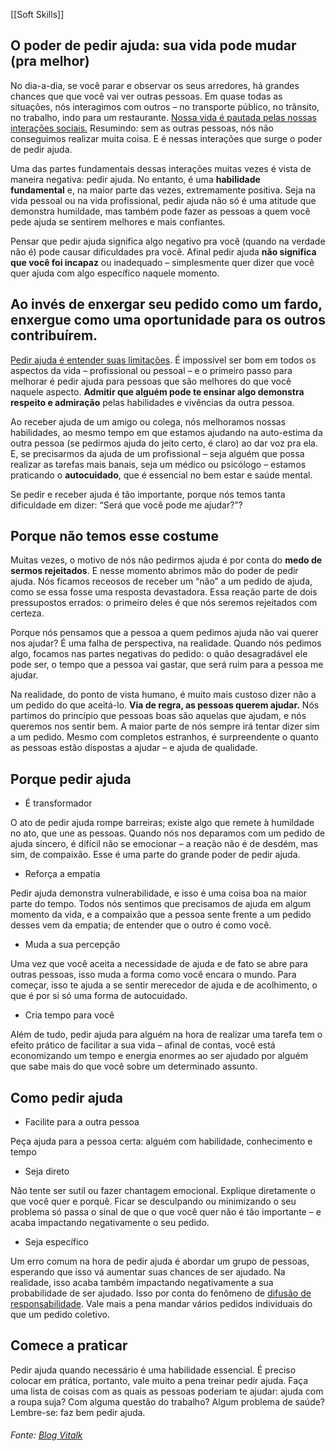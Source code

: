 [[Soft Skills]]


## O poder de pedir ajuda: sua vida pode mudar (pra melhor)

No dia-a-dia, se você parar e observar os seus arredores, há grandes chances que que você vai ver outras pessoas. Em quase todas as situações, nós interagimos com outros – no transporte público, no trânsito, no trabalho, indo para um restaurante. [Nossa vida é pautada pelas nossas interações sociais.](https://medium.com/leonardo-pacheco-fuita/somos-seres-sociais-603e0adaae1e) Resumindo: sem as outras pessoas, nós não conseguimos realizar muita coisa. E é nessas interações que surge o poder de pedir ajuda.

Uma das partes fundamentais dessas interações muitas vezes é vista de maneira negativa: pedir ajuda. No entanto, é uma **habilidade fundamental** e, na maior parte das vezes, extremamente positiva. Seja na vida pessoal ou na vida profissional, pedir ajuda não só é uma atitude que demonstra humildade, mas também pode fazer as pessoas a quem você pede ajuda se sentirem melhores e mais confiantes.

Pensar que pedir ajuda significa algo negativo pra você (quando na verdade não é) pode causar dificuldades pra você. Afinal pedir ajuda **não significa que você foi incapaz** ou inadequado – simplesmente quer dizer que você quer ajuda com algo específico naquele momento.

## Ao invés de enxergar seu pedido como um fardo, enxergue como uma oportunidade para os outros contribuírem.

[Pedir ajuda é entender suas limitações](https://www.youtube.com/watch?v=xMj_P_6H69g). É impossível ser bom em todos os aspectos da vida – profissional ou pessoal – e o primeiro passo para melhorar é pedir ajuda para pessoas que são melhores do que você naquele aspecto. **Admitir que alguém pode te ensinar algo demonstra respeito e admiração** pelas habilidades e vivências da outra pessoa.

Ao receber ajuda de um amigo ou colega, nós melhoramos nossas habilidades, ao mesmo tempo em que estamos ajudando na auto-estima da outra pessoa (se pedirmos ajuda do jeito certo, é claro) ao dar voz pra ela. E, se precisarmos da ajuda de um profissional – seja alguém que possa realizar as tarefas mais banais, seja um médico ou psicólogo – estamos praticando o **autocuidado**, que é essencial no bem estar e saúde mental.

Se pedir e receber ajuda é tão importante, porque nós temos tanta dificuldade em dizer: “Será que você pode me ajudar?”?

## **Porque não temos esse costume**

Muitas vezes, o motivo de nós não pedirmos ajuda é por conta do **medo de sermos rejeitados**. E nesse momento abrimos mão do poder de pedir ajuda. Nós ficamos receosos de receber um “não” a um pedido de ajuda, como se essa fosse uma resposta devastadora. Essa reação parte de dois pressupostos errados: o primeiro deles é que nós seremos rejeitados com certeza.

Porque nós pensamos que a pessoa a quem pedimos ajuda não vai querer nos ajudar? É uma falha de perspectiva, na realidade. Quando nós pedimos algo, focamos nas partes negativas do pedido: o quão desagradável ele pode ser, o tempo que a pessoa vai gastar, que será ruim para a pessoa me ajudar. 

Na realidade, do ponto de vista humano, é muito mais custoso dizer não a um pedido do que aceitá-lo. **Via de regra, as pessoas querem ajudar.** Nós partimos do princípio que pessoas boas são aquelas que ajudam, e nós queremos nos sentir bem. A maior parte de nós sempre irá tentar dizer sim a um pedido. Mesmo com completos estranhos, é surpreendente o quanto as pessoas estão dispostas a ajudar – e ajuda de qualidade.

## **Porque pedir ajuda**

-   É transformador

O ato de pedir ajuda rompe barreiras; existe algo que remete à humildade no ato, que une as pessoas. Quando nós nos deparamos com um pedido de ajuda sincero, é difícil não se emocionar – a reação não é de desdém, mas sim, de compaixão. Esse é uma parte do grande poder de pedir ajuda.

-   Reforça a empatia

Pedir ajuda demonstra vulnerabilidade, e isso é uma coisa boa na maior parte do tempo. Todos nós sentimos que precisamos de ajuda em algum momento da vida, e a compaixão que a pessoa sente frente a um pedido desses vem da empatia; de entender que o outro é como você.

-   Muda a sua percepção

Uma vez que você aceita a necessidade de ajuda e de fato se abre para outras pessoas, isso muda a forma como você encara o mundo. Para começar, isso te ajuda a se sentir merecedor de ajuda e de acolhimento, o que é por si só uma forma de autocuidado. 

-   Cria tempo para você

Além de tudo, pedir ajuda para alguém na hora de realizar uma tarefa tem o efeito prático de facilitar a sua vida – afinal de contas, você está economizando um tempo e energia enormes ao ser ajudado por alguém que sabe mais do que você sobre um determinado assunto.


## **Como pedir ajuda**

-   Facilite para a outra pessoa

Peça ajuda para a pessoa certa: alguém com habilidade, conhecimento e tempo

-   Seja direto

Não tente ser sutil ou fazer chantagem emocional. Explique diretamente o que você quer e porquê. Ficar se desculpando ou minimizando o seu problema só passa o sinal de que o que você quer não é tão importante – e acaba impactando negativamente o seu pedido.

-   Seja específico

Um erro comum na hora de pedir ajuda é abordar um grupo de pessoas, esperando que isso vá aumentar suas chances de ser ajudado. Na realidade, isso acaba também impactando negativamente a sua probabilidade de ser ajudado. Isso por conta do fenômeno de [difusão de responsabilidade](https://www.betterhelp.com/advice/general/what-is-diffusion-of-responsibility-and-how-does-it-show-up-in-real-life/). Vale mais a pena mandar vários pedidos individuais do que um pedido coletivo.

## **Comece a praticar**

Pedir ajuda quando necessário é uma habilidade essencial. É preciso colocar em prática, portanto, vale muito a pena treinar pedir ajuda. Faça uma lista de coisas com as quais as pessoas poderiam te ajudar: ajuda com a roupa suja? Com alguma questão do trabalho? Algum problema de saúde? Lembre-se: faz bem pedir ajuda.

###### Fonte: [Blog Vitalk](https://www.vitalk.com.br/blog/o-poder-de-pedir-ajuda/)